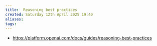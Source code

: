 ```yaml
---
title:  Reasoning best practices
created: Saturday 12th April 2025 19:40
aliases: 
tags: 
---
```

- https://platform.openai.com/docs/guides/reasoning-best-practices